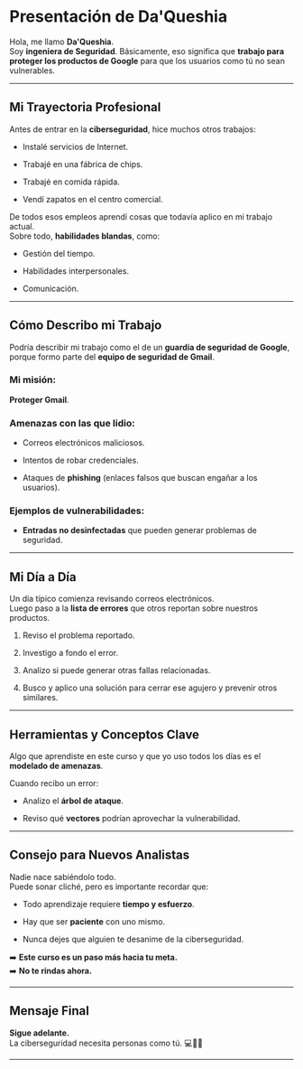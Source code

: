
# Presentación de Da'Queshia

Hola, me llamo **Da'Queshia**.  
Soy **ingeniera de Seguridad**. Básicamente, eso significa que **trabajo para proteger los productos de Google** para que los usuarios como tú no sean vulnerables.

---

## Mi Trayectoria Profesional

Antes de entrar en la **ciberseguridad**, hice muchos otros trabajos:

- Instalé servicios de Internet.
    
- Trabajé en una fábrica de chips.
    
- Trabajé en comida rápida.
    
- Vendí zapatos en el centro comercial.
    

De todos esos empleos aprendí cosas que todavía aplico en mi trabajo actual.  
Sobre todo, **habilidades blandas**, como:

- Gestión del tiempo.
    
- Habilidades interpersonales.
    
- Comunicación.
    

---

## Cómo Describo mi Trabajo

Podría describir mi trabajo como el de un **guardia de seguridad de Google**, porque formo parte del **equipo de seguridad de Gmail**.

### Mi misión:

**Proteger Gmail**.

### Amenazas con las que lidio:

- Correos electrónicos maliciosos.
    
- Intentos de robar credenciales.
    
- Ataques de **phishing** (enlaces falsos que buscan engañar a los usuarios).
    

### Ejemplos de vulnerabilidades:

- **Entradas no desinfectadas** que pueden generar problemas de seguridad.
    

---

## Mi Día a Día

Un día típico comienza revisando correos electrónicos.  
Luego paso a la **lista de errores** que otros reportan sobre nuestros productos.

1. Reviso el problema reportado.
    
2. Investigo a fondo el error.
    
3. Analizo si puede generar otras fallas relacionadas.
    
4. Busco y aplico una solución para cerrar ese agujero y prevenir otros similares.
    

---

## Herramientas y Conceptos Clave

Algo que aprendiste en este curso y que yo uso todos los días es el **modelado de amenazas**.

Cuando recibo un error:

- Analizo el **árbol de ataque**.
    
- Reviso qué **vectores** podrían aprovechar la vulnerabilidad.
    

---

## Consejo para Nuevos Analistas

Nadie nace sabiéndolo todo.  
Puede sonar cliché, pero es importante recordar que:

- Todo aprendizaje requiere **tiempo y esfuerzo**.
    
- Hay que ser **paciente** con uno mismo.
    
- Nunca dejes que alguien te desanime de la ciberseguridad.
    

➡️ **Este curso es un paso más hacia tu meta.**  
➡️ **No te rindas ahora.**

---

## Mensaje Final

**Sigue adelante.**  
La ciberseguridad necesita personas como tú. 💻🔐✨

---
